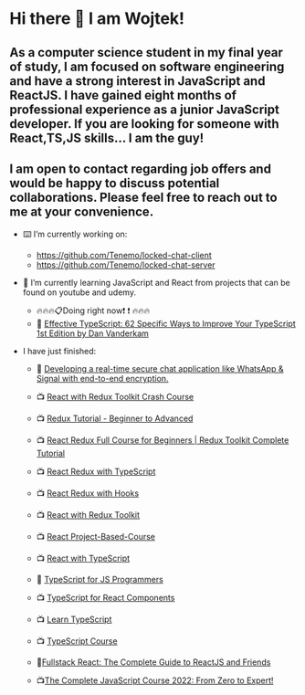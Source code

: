 # Hi there 👋 I am Wojtek!
## As a computer science student in my final year of study, I am focused on software engineering and have a strong interest in JavaScript and ReactJS. I have gained eight months of professional experience as a junior JavaScript developer. If you are looking for someone with React,TS,JS skills... I am the guy!
## I am open to contact regarding job offers and would be happy to discuss potential collaborations. Please feel free to reach out to me at your convenience.

- :keyboard: I’m currently working on: 
   - https://github.com/Tenemo/locked-chat-client
   - https://github.com/Tenemo/locked-chat-server
- 🌱 I’m currently learning JavaScript and React from projects that can be found on youtube and udemy.

  - :fire::fire::fire::clipboard:Doing right now:exclamation: :exclamation: :fire::fire::fire:
  - :pushpin: [Effective TypeScript: 62 Specific Ways to Improve Your TypeScript 1st Edition
by Dan Vanderkam ](https://www.amazon.com/Effective-TypeScript-Specific-Ways-Improve/dp/1492053740)
  
    



<!--      - :pushpin: [reactrouter.com/tutorial](https://reactrouter.com/en/main/start/tutorial) -->
  
    
   
 
  
  
  
- I have just finished:

    - :newspaper: [Developing a real-time secure chat application like WhatsApp & Signal with end-to-end encryption.](https://www.qed42.com/insights/coe/javascript/developing-real-time-secure-chat-application-whatsapp-signal-end-end)
    - :tv: [React with Redux Toolkit Crash Course](https://www.youtube.com/watch?v=jR4fagDcvrc)
  
    - :tv: [Redux Tutorial - Beginner to Advanced](https://www.youtube.com/watch?v=zrs7u6bdbUw)
  
    - :tv: [React Redux Full Course for Beginners | Redux Toolkit Complete Tutorial](https://www.youtube.com/watch?v=NqzdVN2tyvQ)
  

    - :tv: [React Redux with TypeScript](https://www.youtube.com/watch?v=udr2rx_B99w)
  
    - :tv: [React Redux with Hooks](https://www.youtube.com/watch?v=9jULHSe41ls)
  
    - :tv: [React with Redux Toolkit](https://www.youtube.com/watch?v=jR4fagDcvrc)
  
    - :tv: [React Project-Based-Course](https://www.youtube.com/watch?v=u6gSSpfsoOQ&t=515s)

    - :tv: [React with TypeScript](https://www.youtube.com/watch?v=jrKcJxF0lAU)

    - :book: [TypeScript for JS Programmers](https://ts.chibicode.com/todo/)

    - :tv: [TypeScript for React Components](https://www.youtube.com/watch?v=z8lDwLKthr8)

    - :tv: [Learn TypeScript](https://www.youtube.com/watch?v=gp5H0Vw39yw)

    - :tv: [TypeScript Course](https://www.youtube.com/watch?v=BwuLxPH8IDs)

    - :orange_book:[Fullstack React: The Complete Guide to ReactJS and Friends](https://www.newline.co/fullstack-react/)
    
    - :tv:[The Complete JavaScript Course 2022: From Zero to Expert!](https://www.udemy.com/course/the-complete-javascript-course/)

